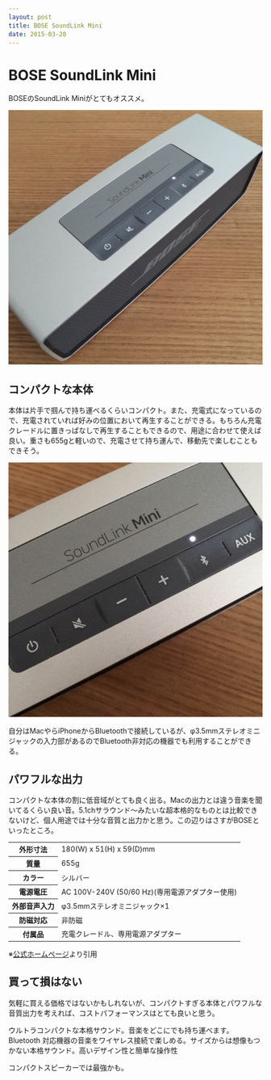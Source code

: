 ```yaml
---
layout: post
title: BOSE SoundLink Mini
date: 2015-03-20
---
```


# BOSE SoundLink Mini

BOSEのSoundLink Miniがとてもオススメ。

![](/img/posts/2015/bose-soundlink-mini/soundlink-mini.jpg)

## コンパクトな本体

本体は片手で掴んで持ち運べるくらいコンパクト。また、充電式になっているので、充電されていれば好みの位置において再生することができる。もちろん充電クレードルに置きっぱなしで再生することもできるので、用途に合わせて使えば良い。重さも655gと軽いので、充電させて持ち運んで、移動先で楽しむこともできそう。

![](/img/posts/2015/bose-soundlink-mini/buttons.jpg)

自分はMacやらiPhoneからBluetoothで接続しているが、φ3.5mmステレオミニジャックの入力部があるのでBluetooth非対応の機器でも利用することができる。

## パワフルな出力

コンパクトな本体の割に低音域がとても良く出る。Macの出力とは違う音楽を聞いてるくらい良い音。5.1chサラウンド〜みたいな超本格的なものとは比較できないけど、個人用途では十分な音質と出力かと思う。この辺りはさすがBOSEといったところ。

<table>
  <tr>
    <th>外形寸法</th>
    <td>180(W) x 51(H) x 59(D)mm</td>
  </tr>
  <tr>
    <th>質量</th>
    <td>655g</td>
  </tr>
  <tr>
    <th>カラー</th>
    <td>シルバー</td>
  </tr>
  <tr>
    <th>電源電圧</th>
    <td>AC 100V-240V (50/60 Hz)(専用電源アダプター使用)</td>
  </tr>
  <tr>
    <th>外部音声入力</th>
    <td>φ3.5mmステレオミニジャック×1</td>
  </tr>
  <tr>
    <th>防磁対応</th>
    <td>非防磁</td>
  </tr>
  <tr>
    <th>付属品</th>
    <td>充電クレードル、専用電源アダプター</td>
  </tr>
</table>

※[公式ホームページ](http://www.bose.co.jp/jp_jp?url=/consumer_audio/multimedia_speakers/bluetooth_speakers/soundlink_mini/slmini_spec.jsp)より引用

## 買って損はない

気軽に買える価格ではないかもしれないが、コンパクトすぎる本体とパワフルな音質出力を考えれば、コストパフォーマンスはとても良いと思う。

<affiliate-link
  src="https://images-na.ssl-images-amazon.com/images/I/61qlhFddcFL._SX425_.jpg"
  href="https://www.amazon.co.jp/dp/B00D89H1NO/"
  tag="1000ch-22"
  title="Bose SoundLink Mini ポータブルワイヤレススピーカー Bluetooth対応 シルバー SLink Mini">
  ウルトラコンパクトな本格サウンド。音楽をどこにでも持ち運べます。Bluetooth 対応機器の音楽をワイヤレス接続で楽しめる。サイズからは想像もつかない本格サウンド。高いデザイン性と簡単な操作性
</affiliate-link>

コンパクトスピーカーでは最強かも。
